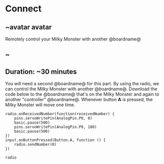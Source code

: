 # Connect

## ~avatar avatar

Remotely control your Milky Monster with another @boardname@

## ~

## Duration: ~30 minutes

You will need a second @boardname@ for this part. By using the radio, we can control the Milky Monster with another @boardname@.
Download the code below to the @boardname@ that's on the Milky Monster and again to another "controller" @boardname@. Whenever button **A** is pressed, the Milky Monster will move one time.

```blocks
radio.onReceivedNumber(function(receivedNumber) {
    pins.servoWritePin(AnalogPin.P0, 0)
    basic.pause(500)
    pins.servoWritePin(AnalogPin.P0, 180)
    basic.pause(500)
})
input.onButtonPressed(Button.A, function () {
    radio.sendNumber(0)
})
```

```package
radio
```

